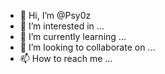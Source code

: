- 👋 Hi, I’m @Psy0z
- 👀 I’m interested in ...
- 🌱 I’m currently learning ...
- 💞️ I’m looking to collaborate on ...
- 📫 How to reach me ...

<!---
Psy0z/Psy0z is a ✨ special ✨ repository because its `README.md` (this file) appears on your GitHub profile.
You can click the Preview link to take a look at your changes.
--->
